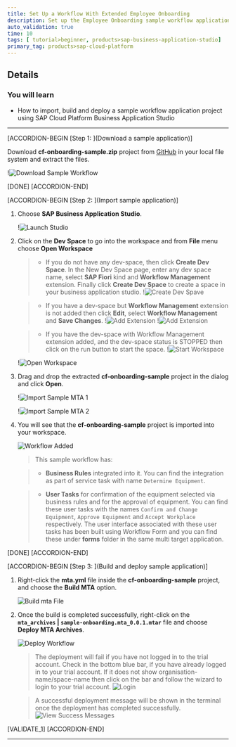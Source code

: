 ```yaml
---
title: Set Up a Workflow With Extended Employee Onboarding
description: Set up the Employee Onboarding sample workflow application and integrate with business rules service.
auto_validation: true
time: 10
tags: [ tutorial>beginner, products>sap-business-application-studio]
primary_tag: products>sap-cloud-platform
---
```


## Details
### You will learn
  - How to import, build and deploy a sample workflow application project using SAP Cloud Platform Business Application Studio

---

[ACCORDION-BEGIN [Step 1: ](Download a sample application)]

Download **cf-onboarding-sample.zip**  project from [GitHub](https://github.com/SAP-samples/cloud-workflow-samples/blob/master/cf-onboarding-sample/resources/cf-onboarding-sample.zip) in your local file system and extract the files.

!![Download Sample Workflow](downloadsample.png)

[DONE]
[ACCORDION-END]

[ACCORDION-BEGIN [Step 2: ](Import sample application)]

1. Choose **SAP Business Application Studio**.

    !![Launch Studio](launchbas.png)

2. Click on the **Dev Space** to go into the workspace and from **File** menu choose **Open Workspace**

    > - If you do not have any dev-space, then click **Create Dev Space**. In the New Dev Space page, enter any dev space name, select **SAP Fiori** kind and **Workflow Management** extension. Finally click **Create Dev Space** to create a space in your business application studio.
    !![Create Dev Spave](createdevspace.png)

    > - If you have a dev-space but **Workflow Management** extension is not added then click **Edit**, select **Workflow Management** and **Save Changes**.
    !![Add Extension](editdevspace1.png)
    !![Add Extension](editdevspace2.png)

    > - If you have the dev-space with Workflow Management extension added, and the dev-space status is STOPPED then click on the run button to start the space.
    !![Start Workspace](startspace.png)

    !![Open Workspace](openworkspace.png)

3. Drag and drop the extracted **cf-onboarding-sample** project in the dialog and click **Open**.

    !![Import Sample MTA 1](dragDropProject.png)

    !![Import Sample MTA 2](opensamplemta.png)

5. You will see that the **cf-onboarding-sample** project is imported into your workspace.

    ![Workflow Added](sampleworkflowadded.png)

    > This sample workflow has:

    > - **Business Rules** integrated into it. You can find the integration as part of service task with name `Determine Equipment`.

    > - **User Tasks** for confirmation of the equipment selected via business rules and for the approval of equipment. You can find these user tasks with the names `Confirm and Change Equipment`, `Approve Equipment` and `Accept Workplace` respectively.  The user interface associated with these user tasks has been built using Workflow Form and you can find these under **forms** folder in the same multi target application.


[DONE]
[ACCORDION-END]

[ACCORDION-BEGIN [Step 3: ](Build and deploy sample application)]

1. Right-click the **mta.yml** file inside the **cf-onboarding-sample** project, and choose the **Build MTA** option.

    ![Build mta File](build-wf-mta.png)


2. Once the build is completed successfully, right-click on the **`mta_archives` | `sample-onboarding.mta_0.0.1.mtar`** file and choose **Deploy MTA Archives**.

    ![Deploy Workflow](deployworkflow.png)

    >The deployment will fail if you have not logged in to the trial account. Check in the bottom blue bar, if you have already logged in to your trial account. If it does not show organisation-name/space-name then click on the bar and follow the wizard to login to your trial account.
    ![Login](trial-login.png)

    >A successful deployment message will be shown in the terminal once the deployment has completed successfully.
    ![View Success Messages](success-message.png)

[VALIDATE_1]
[ACCORDION-END]



---

